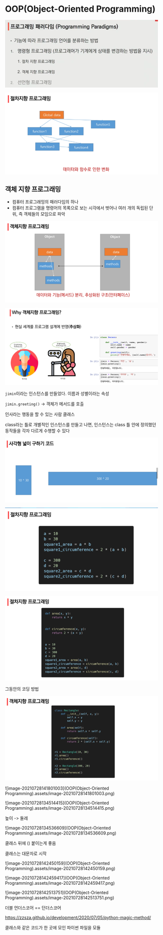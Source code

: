 # OOP(Object-Oriented Programming)

![image-20210728111713540](Object(객체).assets/image-20210728111713540.png)

![image-20210728111900311](Object(객체).assets/image-20210728111900311.png)

## 객체 지향 프로그래밍

- 컴퓨터 프로그래밍의 패러다임의 하나
- 컴퓨터 프로그램을 명령어의 목록으로 보는 시각에서 벗어나 여러 개의 독립된 단위, 즉 객체들의 모임으로 파악

![image-20210728111914345](Object(객체).assets/image-20210728111914345.png)

![image-20210728112327636](Object(객체).assets/image-20210728112327636.png)

`jimin`이라는 인스턴스를 만들었다. 이름과 성별이라는 속성

`jimin.greeting()` -> 객체가 메서드를 호출

인사라는 행동을 할 수 있는 사람 클래스

class라는 틀로 개별적인 인스턴스를 만들고 나면, 인스턴스는 class 틀 안에 정의했던 동작들을 각자 다르게 수행할 수 있다





![image-20210728112638647](Object(객체).assets/image-20210728112638647.png)

![image-20210728112651777](Object(객체).assets/image-20210728112651777.png)

![image-20210728112702375](Object(객체).assets/image-20210728112702375.png)

그동안의 코딩 방법



![image-20210728112731053](Object(객체).assets/image-20210728112731053.png)

![image-20210728141801003](OOP(Object-Oriented Programming).assets/image-20210728141801003.png)

![image-20210728134514415](OOP(Object-Oriented Programming).assets/image-20210728134514415.png)

높이 -> 둘레



![image-20210728134536609](OOP(Object-Oriented Programming).assets/image-20210728134536609.png)

클래스 뒤에 () 붙이는게 좋음

클래스는 대문자로 시작 

![image-20210728142450159](OOP(Object-Oriented Programming).assets/image-20210728142450159.png)

![image-20210728142459417](OOP(Object-Oriented Programming).assets/image-20210728142459417.png)

![image-20210728142513751](OOP(Object-Oriented Programming).assets/image-20210728142513751.png)

더블 언더스코어 == 던더스코어

https://zzsza.github.io/development/2020/07/05/python-magic-method/





클래스와 같은 코드가 한 곳에 모인 파이썬 파일을 모듈
